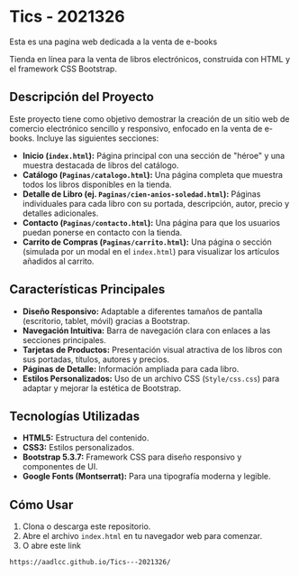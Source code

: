 # Tics - 2021326

Esta es una pagina web dedicada a la venta de e-books

Tienda en línea para la venta de libros electrónicos, construida con HTML y el framework CSS Bootstrap.

## Descripción del Proyecto

Este proyecto tiene como objetivo demostrar la creación de un sitio web de comercio electrónico sencillo y responsivo, enfocado en la venta de e-books. Incluye las siguientes secciones:

* **Inicio (`index.html`):** Página principal con una sección de "héroe" y una muestra destacada de libros del catálogo.
* **Catálogo (`Paginas/catalogo.html`):** Una página completa que muestra todos los libros disponibles en la tienda.
* **Detalle de Libro (ej. `Paginas/cien-anios-soledad.html`):** Páginas individuales para cada libro con su portada, descripción, autor, precio y detalles adicionales.
* **Contacto (`Paginas/contacto.html`):** Una página para que los usuarios puedan ponerse en contacto con la tienda.
* **Carrito de Compras (`Paginas/carrito.html`):** Una página o sección (simulada por un modal en el `index.html`) para visualizar los artículos añadidos al carrito.

## Características Principales

* **Diseño Responsivo:** Adaptable a diferentes tamaños de pantalla (escritorio, tablet, móvil) gracias a Bootstrap.
* **Navegación Intuitiva:** Barra de navegación clara con enlaces a las secciones principales.
* **Tarjetas de Productos:** Presentación visual atractiva de los libros con sus portadas, títulos, autores y precios.
* **Páginas de Detalle:** Información ampliada para cada libro.
* **Estilos Personalizados:** Uso de un archivo CSS (`Style/css.css`) para adaptar y mejorar la estética de Bootstrap.

## Tecnologías Utilizadas

* **HTML5:** Estructura del contenido.
* **CSS3:** Estilos personalizados.
* **Bootstrap 5.3.7:** Framework CSS para diseño responsivo y componentes de UI.
* **Google Fonts (Montserrat):** Para una tipografía moderna y legible.

## Cómo Usar

1.  Clona o descarga este repositorio.
2.  Abre el archivo `index.html` en tu navegador web para comenzar.
3. O abre este link

```
https://aadlcc.github.io/Tics---2021326/
```